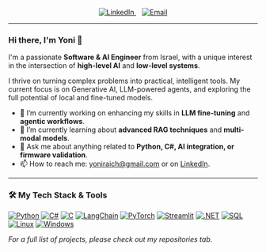 <!-- Header with Social Links and Stats -->
<p align="center">
  <a href="https://www.linkedin.com/in/yoni-raich/">
    <img src="https://img.shields.io/badge/LinkedIn-Yoni%20Raich-0077B5?style=for-the-badge&logo=linkedin" alt="LinkedIn"/>
  </a>
    
  <!-- Add your email here if you're comfortable with it -->
  <a href="mailto:yoniraich@gmail.com">
    <img src="https://img.shields.io/badge/Email-Get%20in%20Touch-D14836?style=for-the-badge&logo=gmail" alt="Email"/>
  </a>
</p>

---

### Hi there, I'm Yoni 👋

I'm a passionate **Software & AI Engineer** from Israel, with a unique interest in the intersection of **high-level AI** and **low-level systems**.

I thrive on turning complex problems into practical, intelligent tools. My current focus is on Generative AI, LLM-powered agents, and exploring the full potential of local and fine-tuned models.

- 🔭 I’m currently working on enhancing my skills in **LLM fine-tuning** and **agentic workflows**.
- 🌱 I’m currently learning about **advanced RAG techniques** and **multi-modal models**.
- 💬 Ask me about anything related to **Python, C#, AI integration, or firmware validation**.
- 📫 How to reach me: [yoniraich@gmail.com](mailto:yoniraich@gmail.com) or on [LinkedIn](https://www.linkedin.com/in/yoni-raich/).

---

### 🛠️ My Tech Stack & Tools

<p align="left">
  <!-- Languages -->
  <a href="#"><img alt="Python" src="https://img.shields.io/badge/Python-3776AB?style=for-the-badge&logo=python&logoColor=white"></a>
  <a href="#"><img alt="C#" src="https://img.shields.io/badge/C%23-239120?style=for-the-badge&logo=c-sharp&logoColor=white"></a>
  <a href="#"><img alt="C" src="https://img.shields.io/badge/C-A8B9CC?style=for-the-badge&logo=c&logoColor=white"></a>
  <!-- AI/ML -->
  <a href="#"><img alt="LangChain" src="https://img.shields.io/badge/LangChain-00865c?style=for-the-badge&logo=langchain&logoColor=white"></a>
  <a href="#"><img alt="PyTorch" src="https://img.shields.io/badge/PyTorch-EE4C2C?style=for-the-badge&logo=pytorch&logoColor=white"></a>
  <a href="#"><img alt="Streamlit" src="https://img.shields.io/badge/Streamlit-FF4B4B?style=for-the-badge&logo=streamlit&logoColor=white"></a>
  <!-- Frameworks & DBs -->
  <a href="#"><img alt=".NET" src="https://img.shields.io/badge/.NET-512BD4?style=for-the-badge&logo=dotnet&logoColor=white"></a>
  <a href="#"><img alt="SQL" src="https://img.shields.io/badge/SQL-4479A1?style=for-the-badge&logo=postgresql&logoColor=white"></a>
  <!-- OS -->
  <a href="#"><img alt="Linux" src="https://img.shields.io/badge/Linux-FCC624?style=for-the-badge&logo=linux&logoColor=black"></a>
  <a href="#"><img alt="Windows" src="https://img.shields.io/badge/Windows-0078D6?style=for-the-badge&logo=windows&logoColor=white"></a>
</p>

*For a full list of projects, please check out my repositories tab.*
